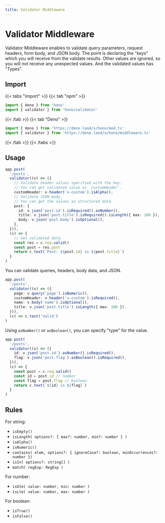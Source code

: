 ```yaml
---
title: Validator Middleware
---
```


# Validator Middleware

Validator Middleware enables to validate query parameters, request headers, form body, and JSON body.
The point is declaring the "keys" which you will receive from the validate results.
Other values are ignored, so you will not receive any unexpected values.
And the validated values has "Types".

## Import

{{< tabs "import" >}}
{{< tab "npm" >}}

```ts
import { Hono } from 'hono'
import { validator } from 'hono/validator'
```

{{< /tab >}}
{{< tab "Deno" >}}

```ts
import { Hono } from 'https://deno.land/x/hono/mod.ts'
import { validator } from 'https://deno.land/x/hono/middleware.ts'
```

{{< /tab >}}
{{< /tabs >}}

## Usage

```ts
app.post(
  '/posts',
  validator((v) => ({
    // Validate header values specified with the key.
    // You can get validated value as `customHeader`.
    customHeader: v.header('x-custom').isAlpha(),
    // Validate JSON body.
    // You can get the values as structured data.
    post: {
      id: v.json('post.id').isRequired().asNumber(),
      title: v.json('post.title').isRequired().isLength({ max: 100 }),
      body: v.json('post.body').isOptional(),
    },
  })),
  (c) => {
    // Get validated data.
    const res = c.req.valid()
    const post = res.post
    return c.text(`Post: ${post.id} is ${post.title}`)
  }
)
```

You can validate queries, headers, body data, and JSON.

```ts
app.post(
  '/posts',
  validator((v) => ({
    page: v.query('page').isNumeric(),
    customHeader: v.header('x-custom').isRequired(),
    name: v.body('name').isOptional(),
    title: v.json('post.title').isLength({ max: 100 }),
  })),
  (c) => c.text('Valid')
)
```

Using `asNumber()` or `asBoolean()`, you can specify "type" for the value.

```ts
app.post(
  '/posts',
  validator((v) => ({
    id: v.json('post.id').asNumber().isRequired(),
    flag: v.json('post.flag').asBoolean().isRequired(),
  })),
  (c) => {
    const post = c.req.valid()
    const id = post.id // number
    const flag = post.flag // boolean
    return c.text(`${id} is ${flag}`)
  }
)
```

## Rules

For string:

- `isEmpty()`
- `isLength( options?: { max?: number, min?: number } )`
- `isAlpha()`
- `isNumeric()`
- `contains( elem, options?: { ignoreCase?: boolean, minOccurrences?: number })`
- `isIn( options?: string[] )`
- `match( regExp: RegExp )`

For number:

- `isGte( value: number, min: number )`
- `isLte( value: number, max: number )`

For boolean:

- `isTrue()`
- `isFalse()`
